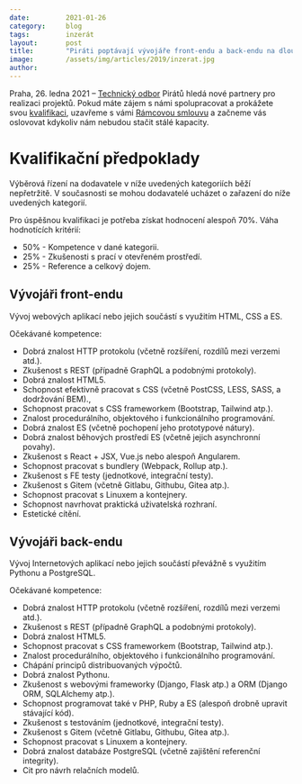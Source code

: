 ```yaml
---
date:         2021-01-26 
category:     blog
tags:         inzerát
layout:       post
title:        "Piráti poptávají vývojáře front-endu a back-endu na dlouhodobou externí spolupráci"
image:        /assets/img/articles/2019/inzerat.jpg
author:       
---
```



Praha, 26. ledna 2021 – [Technický odbor](https://wiki.pirati.cz/to/start) Pirátů hledá nové partnery pro realizaci projektů. Pokud máte zájem s námi spolupracovat a prokážete svou [kvalifikaci](https://wiki.pirati.cz/to/dodavatele/kvalifikace), uzavřeme s vámi [Rámcovou smlouvu](https://wiki.pirati.cz/to/dodavatele/ramcova-smlouva) a začneme vás oslovovat kdykoliv nám nebudou stačit stálé kapacity.

**Kvalifikační předpoklady**
==========

Výběrová řízení na dodavatele v níže uvedených kategoriích běží nepřetržitě.
V současnosti se mohou dodavatelé ucházet o zařazení do níže uvedených kategorií.

Pro úspěšnou kvalifikaci je potřeba získat hodnocení alespoň 70%.
Váha hodnotících kritérií:

* 50% - Kompetence v dané kategorii.
* 25% - Zkušenosti s prací v otevřeném prostředí.
* 25% - Reference a celkový dojem.

**Vývojáři front-endu**
---------------

Vývoj webových aplikací nebo jejich součástí s využitím HTML, CSS a ES.

Očekávané kompetence:
* Dobrá znalost HTTP protokolu (včetně rozšíření, rozdílů mezi verzemi atd.).
* Zkušenost s REST (případně GraphQL a podobnými protokoly).
* Dobrá znalost HTML5.
* Schopnost efektivně pracovat s CSS (včetně PostCSS, LESS, SASS, a dodržování BEM).,
* Schopnost pracovat s CSS frameworkem (Bootstrap, Tailwind atp.).
* Znalost procedurálního, objektového i funkcionálního programování.
* Dobrá znalost ES (včetně pochopení jeho prototypové nátury).
* Dobrá znalost běhových prostředí ES (včetně jejich asynchronní povahy).
* Zkušenost s React + JSX, Vue.js nebo alespoň Angularem.
* Schopnost pracovat s bundlery (Webpack, Rollup atp.).
* Zkušenost s FE testy (jednotkové, integrační testy).
* Zkušenost s Gitem (včetně Gitlabu, Githubu, Gitea atp.).
* Schopnost pracovat s Linuxem a kontejnery.
* Schopnost navrhovat praktická uživatelská rozhraní.
* Estetické cítění.

**Vývojáři back-endu**
---------------

Vývoj Internetových aplikací nebo jejich součástí převážně s využitím Pythonu a PostgreSQL.

Očekávané kompetence:
* Dobrá znalost HTTP protokolu (včetně rozšíření, rozdílů mezi verzemi atd.).
* Zkušenost s REST (případně GraphQL a podobnými protokoly).
* Dobrá znalost HTML5.
* Schopnost pracovat s CSS frameworkem (Bootstrap, Tailwind atp.).
* Znalost procedurálního, objektového i funkcionálního programování.
* Chápání principů distribuovaných výpočtů.
* Dobrá znalost Pythonu.
* Zkušenost s webovými frameworky (Django, Flask atp.) a ORM (Django ORM, SQLAlchemy atp.).
* Schopnost programovat také v PHP, Ruby a ES (alespoň drobně upravit stávající kód).
* Zkušenost s testováním (jednotkové, integrační testy).
* Zkušenost s Gitem (včetně Gitlabu, Githubu, Gitea atp.).
* Schopnost pracovat s Linuxem a kontejnery.
* Dobrá znalost databáze PostgreSQL (včetně zajištění referenční integrity).
* Cit pro návrh relačních modelů.
